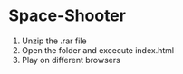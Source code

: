 # Space-Shooter
1. Unzip the .rar file
2. Open the folder and excecute index.html
3. Play on different browsers
